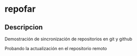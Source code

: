 # repofar

## Descripcion

Demostración de sincronización de repositorios en git y github

Probando la actualización en el repositorio remoto
